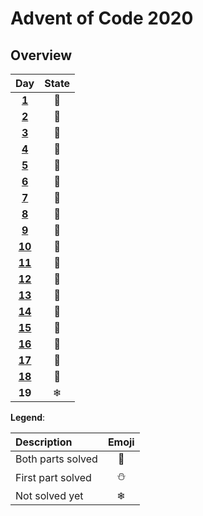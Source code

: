 # Advent of Code 2020
## Overview
| Day | State |
|:---:|:---:|
| **[1](src/main/src/mineiwik.AoC_2020/Day01.java)**  | 🌟 |
| **[2](src/main/src/mineiwik.AoC_2020/Day02.java)**  | 🌟 |
| **[3](src/main/src/mineiwik.AoC_2020/Day03.java)**  | 🌟 |
| **[4](src/main/src/mineiwik.AoC_2020/Day04.java)**  | 🌟 |
| **[5](src/main/src/mineiwik.AoC_2020/Day05.java)**  | 🌟 |
| **[6](src/main/src/mineiwik.AoC_2020/Day06.java)**  | 🌟 |
| **[7](src/main/src/mineiwik.AoC_2020/Day07.java)**  | 🌟 |
| **[8](src/main/src/mineiwik.AoC_2020/Day08.java)**  | 🌟 |
| **[9](src/main/src/mineiwik.AoC_2020/Day09.java)**  | 🌟 |
| **[10](src/main/src/mineiwik.AoC_2020/Day10.java)**  | 🌟 |
| **[11](src/main/src/mineiwik.AoC_2020/Day11.java)**  | 🌟 |
| **[12](src/main/src/mineiwik.AoC_2020/Day12.java)**  | 🌟 |
| **[13](src/main/src/mineiwik.AoC_2020/Day13.java)**  | 🌟 |
| **[14](src/main/src/mineiwik.AoC_2020/Day14.java)**  | 🌟 |
| **[15](src/main/src/mineiwik.AoC_2020/Day15.java)**  | 🌟 |
| **[16](src/main/src/mineiwik.AoC_2020/Day16.java)**  | 🌟 |
| **[17](src/main/src/mineiwik.AoC_2020/Day17.java)**  | 🌟 |
| **[18](src/main/src/mineiwik.AoC_2020/Day18.java)**  | 🌟 |
| **19**  | ❄ |

**Legend**:

| Description | Emoji |
|:---|:---:|
| Both parts solved | 🌟 |
| First part solved | ⛄ |
|   Not solved yet  | ❄ |
